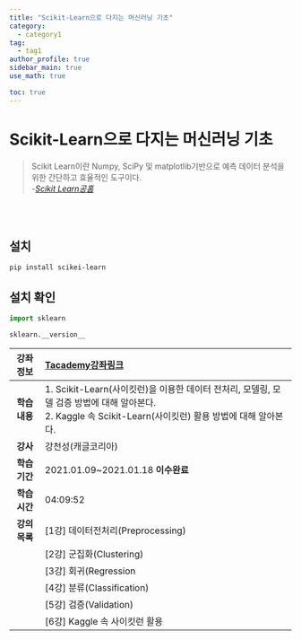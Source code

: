 ```yaml
---
title: "Scikit-Learn으로 다지는 머신러닝 기초"
category:
  - category1
tag:
  - tag1
author_profile: true
sidebar_main: true
use_math: true

toc: true
---
```


# Scikit-Learn으로 다지는 머신러닝 기초

> Scikit Learn이란 Numpy, SciPy 및 matplotlib기반으로 예측 데이터 분석을 위한 간단하고 효율적인 도구이다. <br> -_[Scikit Learn공홈](https://scikit-learn.org/stable/index.html)_

<br><br>

## 설치

`pip install scikei-learn`

## 설치 확인

```python
import sklearn

sklearn.__version__
```

| **강좌정보** | [Tacademy강좌링크](https://tacademy.skplanet.com/live/player/onlineLectureDetail.action)                                                                      |
| :----------: | :------------------------------------------------------------------------------------------------------------------------------------------------------------ |
| **학습내용** | 1. Scikit-Learn(사이킷런)을 이용한 데이터 전처리, 모델링, 모델 검증 방법에 대해 알아본다. <br> 2. Kaggle 속 Scikit-Learn(사이킷런) 활용 방법에 대해 알아본다. |
|   **강사**   | 강천성(캐글코리아)                                                                                                                                            |
| **학습기간** | 2021.01.09~2021.01.18 **이수완료**                                                                                                                            |
| **학습시간** | 04:09:52                                                                                                                                                      |
| **강의목록** | [1강] 데이터전처리(Preprocessing)                                                                                                                             |
|              | [2강] 군집화(Clustering)                                                                                                                                      |
|              | [3강] 회귀(Regression                                                                                                                                         |
|              | [4강] 분류(Classification)                                                                                                                                    |
|              | [5강] 검증(Validation)                                                                                                                                        |
|              | [6강] Kaggle 속 사이킷런 활용                                                                                                                                 |
